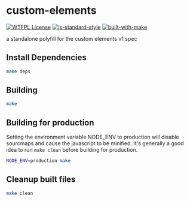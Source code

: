# custom-elements

[![WTFPL License](https://img.shields.io/badge/license-WTFPL-blue.svg)](LICENSE)
[![js-standard-style](https://img.shields.io/badge/code%20style-standard-brightgreen.svg)](http://standardjs.com/)
[![built-with-make](https://img.shields.io/badge/build%20system-make-brightgreen.svg)](Makefile)

a standalone polyfill for the custom elements v1 spec

## Install Dependencies
```bash
make deps
```

## Building
```bash
make
```

## Building for production
Setting the environment variable NODE_ENV to production will disable sourcmaps and cause the javascript to be minified.
It's generally a good idea to run `make clean` before building for production.

```bash
NODE_ENV=production make
```

## Cleanup built files
```bash
make clean
```
